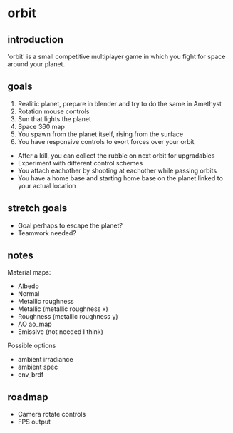 # orbit

## introduction

'orbit' is a small competitive multiplayer game in which you fight for space around your planet.

## goals

1) Realitic planet, prepare in blender and try to do the same in Amethyst
2) Rotation mouse controls
3) Sun that lights the planet
4) Space 360 map
5) You spawn from the planet itself, rising from the surface
6) You have responsive controls to exort forces over your orbit
- After a kill, you can collect the rubble on next orbit for upgradables
- Experiment with different control schemes
- You attach eachother by shooting at eachother while passing orbits
- You have a home base and starting home base on the planet linked to your actual location

## stretch goals

- Goal perhaps to escape the planet?
- Teamwork needed?

## notes

Material maps:
- Albedo
- Normal
- Metallic roughness
- Metallic (metallic roughness x)
- Roughness (metallic roughness y)
- AO ao_map
- Emissive (not needed I think)

Possible options
- ambient irradiance
- ambient spec
- env_brdf

## roadmap 

- Camera rotate controls
- FPS output